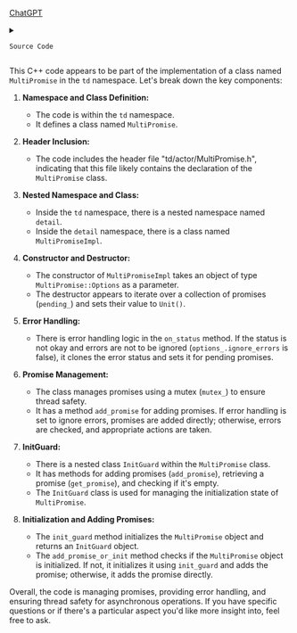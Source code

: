[ChatGPT](https://chat.openai.com/c/46aa24f8-b069-4521-b497-7d3bf6f1a294)

<details>
  <summary>

    Source Code

  </summary>
  
```cpp

#include "td/actor/MultiPromise.h"

#include <mutex>

namespace td {
namespace detail {
class MultiPromiseImpl {
 public:
  explicit MultiPromiseImpl(MultiPromise::Options options) : options_(options) {
  }
  ~MultiPromiseImpl() {
    for (auto &promise : pending_) {
      promise.set_value(Unit());
    }
  }

  void on_status(Status status) {
    if (status.is_ok() || options_.ignore_errors) {
      return;
    }
    std::vector<Promise<>> promises;
    {
      std::unique_lock<std::mutex> lock(mutex_);
      if (pending_error_.is_ok()) {
        pending_error_ = status.clone();
        std::swap(promises, pending_);
      } else {
        CHECK(pending_.empty());
      }
    }
    for (auto &promise : promises) {
      promise.set_error(status.clone());
    }
  }
  void add_promise(Promise<> promise) {
    if (options_.ignore_errors) {
      pending_.push_back(std::move(promise));
    }
    Status status;
    {
      std::unique_lock<std::mutex> lock(mutex_);
      if (pending_error_.is_error()) {
        status = pending_error_.clone();
      } else {
        pending_.push_back(std::move(promise));
      }
    }
    if (status.is_error()) {
      promise.set_error(std::move(status));
    }
  }

 private:
  std::mutex mutex_;
  std::vector<Promise<>> pending_;
  MultiPromise::Options options_;
  Status pending_error_;
};
}  // namespace detail
void MultiPromise::InitGuard::add_promise(Promise<> promise) {
  impl_->add_promise(std::move(promise));
}
Promise<> MultiPromise::InitGuard::get_promise() {
  return [impl = impl_](Result<Unit> result) {
    if (result.is_ok()) {
      impl->on_status(Status::OK());
    } else {
      impl->on_status(result.move_as_error());
    }
  };
}
bool MultiPromise::InitGuard::empty() const {
  return !impl_;
}
MultiPromise::InitGuard::operator bool() const {
  return !empty();
}
MultiPromise::InitGuard MultiPromise::init_guard() {
  CHECK(!impl_.lock());
  auto impl = std::make_shared<Impl>(options_);
  impl_ = impl;
  return InitGuard(std::move(impl));
}
MultiPromise::InitGuard MultiPromise::add_promise_or_init(Promise<> promise) {
  auto impl = impl_.lock();
  if (!impl) {
    auto guard = init_guard();
    guard.add_promise(std::move(promise));
    return guard;
  }
  impl->add_promise(std::move(promise));
  return {};
}
}  // namespace td

  ```
</details>

This C++ code appears to be part of the implementation of a class named `MultiPromise` in the `td` namespace. Let's break down the key components:

1. **Namespace and Class Definition:**
   - The code is within the `td` namespace.
   - It defines a class named `MultiPromise`.

2. **Header Inclusion:**
   - The code includes the header file "td/actor/MultiPromise.h", indicating that this file likely contains the declaration of the `MultiPromise` class.

3. **Nested Namespace and Class:**
   - Inside the `td` namespace, there is a nested namespace named `detail`.
   - Inside the `detail` namespace, there is a class named `MultiPromiseImpl`.

4. **Constructor and Destructor:**
   - The constructor of `MultiPromiseImpl` takes an object of type `MultiPromise::Options` as a parameter.
   - The destructor appears to iterate over a collection of promises (`pending_`) and sets their value to `Unit()`.

5. **Error Handling:**
   - There is error handling logic in the `on_status` method. If the status is not okay and errors are not to be ignored (`options_.ignore_errors` is false), it clones the error status and sets it for pending promises.

6. **Promise Management:**
   - The class manages promises using a mutex (`mutex_`) to ensure thread safety.
   - It has a method `add_promise` for adding promises. If error handling is set to ignore errors, promises are added directly; otherwise, errors are checked, and appropriate actions are taken.

7. **InitGuard:**
   - There is a nested class `InitGuard` within the `MultiPromise` class.
   - It has methods for adding promises (`add_promise`), retrieving a promise (`get_promise`), and checking if it's empty.
   - The `InitGuard` class is used for managing the initialization state of `MultiPromise`.

8. **Initialization and Adding Promises:**
   - The `init_guard` method initializes the `MultiPromise` object and returns an `InitGuard` object.
   - The `add_promise_or_init` method checks if the `MultiPromise` object is initialized. If not, it initializes it using `init_guard` and adds the promise; otherwise, it adds the promise directly.

Overall, the code is managing promises, providing error handling, and ensuring thread safety for asynchronous operations. If you have specific questions or if there's a particular aspect you'd like more insight into, feel free to ask.
